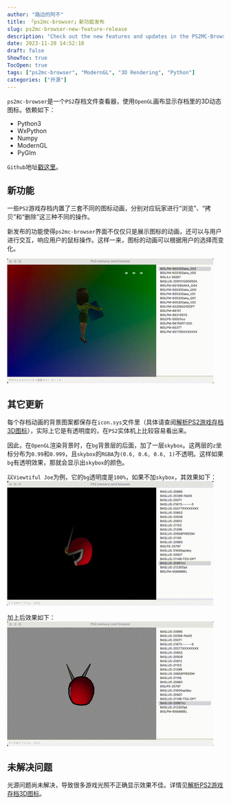 ```yaml
---
author: "路边的阿不"
title: 「ps2mc-browser」新功能发布
slug: ps2mc-browser-new-feature-release
description: "Check out the new features and updates in the PS2MC-Browser, a PS2 save file viewer that can now interactively display dynamic 3D Icons, provide enhanced visibility with a skybox layer, and much more."
date: 2023-11-20 14:52:18
draft: false
ShowToc: true
TocOpen: true
tags: ["ps2mc-browser", "ModernGL", "3D Rendering", "Python"]
categories: ["开源"]
---
```


`ps2mc-browser`是一个`PS2`存档文件查看器，使用`OpenGL`画布显示存档里的3D动态图标。依赖如下：
- Python3
- WxPython
- Numpy
- ModernGL
- PyGlm

`Github`地址[戳这里](https://github.com/caol64/ps2mc-browser)。

## 新功能
一些`PS2`游戏存档内置了三套不同的图标动画，分别对应玩家进行“浏览”、“拷贝”和“删除”这三种不同的操作。

新发布的功能使得`ps2mc-browser`界面不仅仅只是展示图标的动画，还可以与用户进行交互，响应用户的鼠标操作。这样一来，图标的动画可以根据用户的选择而变化。

![](imgs/posts/2023-11-20-ps2mc-browser-new-feature-release/2.gif)

## 其它更新
每个存档动画的背景图案都保存在`icon.sys`文件里（具体请查阅[解析PS2游戏存档3D图标](../../10/parsing-ps2-3d-icon)），实际上它是有透明度的，在`PS2`实体机上比较容易看出来。

因此，在`OpenGL`渲染背景时，在`bg`背景层的后面，加了一层`skybox`。这两层的`z`坐标分布为`0.99`和`0.999`，且`skybox`的`RGBA`为`(0.6, 0.6, 0.6, 1)`不透明。这样如果`bg`有透明效果，那就会显示出`skybox`的颜色。

以`Viewtiful Joe`为例，它的`bg`透明度是`100%`，如果不加`skybox`，其效果如下：
![](imgs/posts/2023-11-20-ps2mc-browser-new-feature-release/3.gif)

加上后效果如下：
![](imgs/posts/2023-11-20-ps2mc-browser-new-feature-release/4.gif)

## 未解决问题
光源问题尚未解决，导致很多游戏光照不正确显示效果不佳。详情见[解析PS2游戏存档3D图标](../../10/parsing-ps2-3d-icon)。